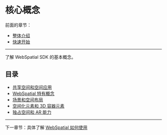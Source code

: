 # 核心概念

前面的章节：
- [整体介绍](../introduction/README.md)
- [快速开始](../quick-start/README.md)

---

了解 WebSpatial SDK 的基本概念。

## 目录

- [共享空间和空间应用](shared-space-and-spatial-apps.md)
- [WebSpatial 特有概念](unique-concepts-in-webspatial.md)
- [场景和空间布局](scenes-and-spatial-layouts.md)
- [空间化元素和 3D 容器元素](spatialized-elements-and-3d-container-elements.md)
- [独占空间和 AR 能力](full-space-and-ar-capabilities.md)

---

下一章节：具体了解 [WebSpatial 如何使用](../development-guide/README.md)
